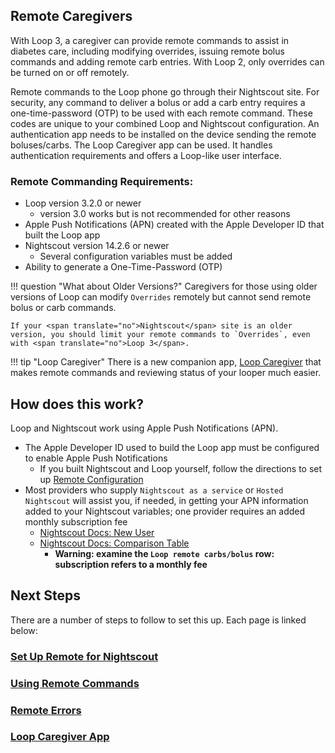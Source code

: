 ## Remote Caregivers

With <span translate="no">Loop</span> 3, a caregiver can provide remote commands to assist in diabetes care, including modifying overrides, issuing remote bolus commands and adding remote carb entries. With <span translate="no">Loop</span> 2, only overrides can be turned on or off remotely.

Remote commands to the <span translate="no">Loop</span> phone go through their <span translate="no">Nightscout</span> site. For security, any command to deliver a bolus or add a carb entry requires a one-time-password (OTP) to be used with each remote command. These codes are unique to your combined <span translate="no">Loop</span> and <span translate="no">Nightscout</span> configuration. An authentication app needs to be installed on the device sending the remote boluses/carbs. The <span translate="no">Loop Caregiver</span> app can be used. It handles authentication requirements and offers a <span translate="no">Loop</span>-like user interface.

### Remote Commanding Requirements:

* <span translate="no">Loop</span> version 3.2.0 or newer
    * version 3.0 works but is not recommended for other reasons
* <span translate="no">Apple Push Notifications</span> (</span>APN</span>) created with the <span translate="no">Apple Developer ID</span> that built the <span translate="no">Loop</span> app
* <span translate="no">Nightscout</span> version 14.2.6 or newer
    * Several configuration variables must be added
* Ability to generate a One-Time-Password (OTP)

!!! question "What about Older Versions?"
    Caregivers for those using older versions of Loop can modify `Overrides` remotely but cannot send remote bolus or carb commands.

    If your <span translate="no">Nightscout</span> site is an older version, you should limit your remote commands to `Overrides`, even with <span translate="no">Loop 3</span>.

!!! tip "<span translate="no">Loop Caregiver</span>"
    There is a new companion app, [<span translate="no">Loop Caregiver</span>](loop-caregiver.md) that makes remote commands and reviewing status of your looper much easier.

## How does this work?

<span translate="no">Loop</span> and <span translate="no">Nightscout</span> work using <span translate="no">Apple Push Notifications</span> (APN).

* The <span translate="no">Apple Developer ID</span> used to build the <span translate="no">Loop</span> app must be configured to enable <span translate="no">Apple Push Notifications</span>
    * If you built <span translate="no">Nightscout</span> and <span translate="no">Loop</span> yourself, follow the directions to set up [Remote Configuration](remote-config.md)
* Most providers who supply `Nightscout as a service` or `Hosted Nightscout` will assist you, if needed, in getting your APN information added to your <span translate="no">Nightscout</span> variables; one provider requires an added monthly subscription fee
    * [Nightscout Docs: New User](https://nightscout.github.io/nightscout/new_user)
    * [Nightscout Docs: Comparison Table](https://nightscout.github.io/nightscout/new_user/#vendors-comparison-table)
        * **Warning: examine the `Loop remote carbs/bolus` row: subscription refers to a monthly fee**

## Next Steps

There are a number of steps to follow to set this up. Each page is linked below:

### [Set Up Remote for Nightscout](remote-config.md)

### [Using Remote Commands](remote-commands.md)

### [Remote Errors](remote-errors.md)

### [<span translate="no">Loop Caregiver</span> App](loop-caregiver.md)
